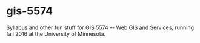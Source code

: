 # gis-5574
Syllabus and other fun stuff for GIS 5574 -- Web GIS and Services, running fall 2016 at the University of Minnesota.
